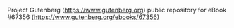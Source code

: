 Project Gutenberg (https://www.gutenberg.org) public repository for
eBook #67356 (https://www.gutenberg.org/ebooks/67356)
